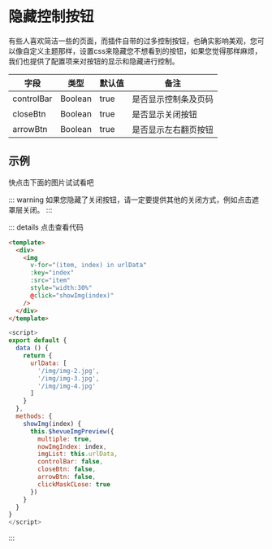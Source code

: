 # 隐藏控制按钮

有些人喜欢简洁一些的页面，而插件自带的过多控制按钮，也确实影响美观，您可以像自定义主题那样，设置css来隐藏您不想看到的按钮，如果您觉得那样麻烦，我们也提供了配置项来对按钮的显示和隐藏进行控制。

| 字段              | 类型    | 默认值               | 备注                           |
| ----------------- | ------- | -------------------- | ------------------------------ |
| controlBar        | Boolean | true                 | 是否显示控制条及页码         |
| closeBtn          | Boolean | true                 | 是否显示关闭按钮         |
| arrowBtn          | Boolean | true                | 是否显示左右翻页按钮         |

## 示例

快点击下面的图片试试看吧

::: warning
如果您隐藏了关闭按钮，请一定要提供其他的关闭方式，例如点击遮罩层关闭。
:::

<template>
  <div>
    <img
      v-for="(item, index) in urlData"
      :key="index"
      :src="item"
      style="width:30%"
      @click="showImg(index)"
    />
  </div>
</template>

::: details 点击查看代码
```html
<template>
  <div>
    <img
      v-for="(item, index) in urlData"
      :key="index"
      :src="item"
      style="width:30%"
      @click="showImg(index)"
    />
  </div>
</template>
```
```javascript {18-20}
<script>
export default {
  data () {
    return {
      urlData: [
        '/img/img-2.jpg',
        '/img/img-3.jpg',
        '/img/img-4.jpg'
      ]
    }
  },
  methods: {
    showImg(index) {
      this.$hevueImgPreview({
        multiple: true,
        nowImgIndex: index,
        imgList: this.urlData,
        controlBar: false,
        closeBtn: false,
        arrowBtn: false,
        clickMaskCLose: true
      })
    }
  }
}
</script>
```
:::

<script>
export default {
  data () {
    return {
      urlData: [
        '/img/img-2.jpg',
        '/img/img-3.jpg',
        '/img/img-4.jpg'
      ]
    }
  },
  methods: {
    showImg(index) {
      this.$hevueImgPreview({
        multiple: true,
        nowImgIndex: index,
        imgList: this.urlData,
        controlBar: false,
        closeBtn: false,
        arrowBtn: false,
        clickMaskCLose: true
      })
    }
  }
}
</script>
